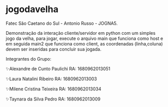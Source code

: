 # jogodavelha

Fatec São Caetano do Sul - Antonio Russo - JOGNA5.

Demonstração da interação cliente/servidor em python com um simples jogo da velha, para jogar, execute o arquivo main que funciona como host e em seguida main2 que funciona como client, as coordenadas (linha,coluna) devem ser inseridas para concluir sua jogada.

Integrantes do Grupo:

✨Alexandre de Cunto Paulichi
RA: 1680962013051

✨Laura Natalini Ribeiro
RA: 1680962013003

✨Milene Cristina Teixeira
RA: 1680962013034

✨Taynara da Silva Pedro
RA: 1680962013009
